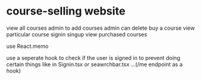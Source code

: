# course-selling website

view all courses
admin to add courses 
admin can delete
buy a course
view particular course
signin
singup
view purchased courses

use React.memo

use a seperate hook to check if the user is signed in to prevent doing certain things like in Signin.tsx or seawrchbar.tsx ...(/me endpoint as a hook)